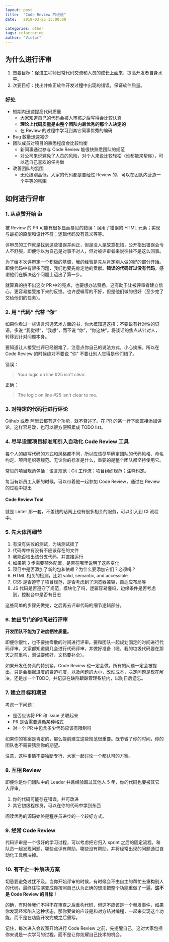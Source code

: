 ```yaml
---
layout: post
title:  "Code Review 的经验"
date:   2019-03-25 13:00:00

categories: other
tags: refactoring
author: "Victor"
---
```


## 为什么进行评审

1. 首要目标：促进工程师日常代码交流和人员的成长上面来，提高开发者自身水平。
2. 次要目标：找出并修正软件开发过程中出现的错误，保证软件质量。

### 好处

* 短期内迅速提高代码质量
   * 大家知道自己的代码会被人审核之后写得会比较认真
   * **理论上代码质量是由整个团队内最优秀的那个人决定的**
   * 在 Review 的过程中学习到其它同事优秀的编码
* Bug 数量迅速减少
* 团队成员对项目的熟悉程度会比较均衡
   * 新同事通过参与 Code Review 能很快熟悉团队的规范
   * 对公司来说避免了人员的风险，对个人来说比较轻松（谁都能来帮你），可以选自己喜欢的任务做
* 改善团队的氛围
   * 无论级别高低，大家的代码都是要经过 Review 的，可以在团队内营造一个平等的氛围

## 如何进行评审

### 1. 从点赞开始 👍

被 Review 的 PR 可能有很多显而易见的错误：误用了错误的 HTML 元素；实现与最初的原型和设计不符；逻辑代码没有意义等等。

评审员的工作就是找到这些错误并纠正，但是没人是故意犯错，公开指出错误会令人不舒服，即便你以为自己是对事不对人，但对被评审者来说往往不是这么回事。

为了给本次评审定一个积极的基调，我的经验是先从肯定别人做的好的部分开始。即使代码中有很多问题，我们也要先肯定他的贡献。**错误的代码好过没有代码**，感谢他们在解决这个问题上迈出了第一步。

就算真的挑不出这次 PR 中的亮点，也要想办法赞扬，这有助于让被评审者建立信心，更容易接受接下来的反馈。也许逻辑写的不好，但是他们做的很好（至少完了交给他们的任务）。

### 2. 用 “代码” 代替 “你”

如果你看过一些语言沟通艺术方面的书，你大概知道这招：不要说有针对性的词语，多说 “我觉得”，“我想”，而不说 “你”，“你这块”。将谈话的焦点从针对人，转移到针对问题本身。

要知道让人接受批评已经很难了，注意点你自己的说法方式，小心挨揍。所以在 Code Review 的时候绝对不要说 “你” 不要让别人觉得是他们错了。

错误：

> Your logic on line #25 isn't clear.

正确：

> The logic on line #25 isn't clear to me.

### 3. 对特定的代码行进行评论

Github 或者 阿里云都有这个功能，就不赘述了。在 PR 的某一行下面直接添加评论，这样容易改，也可以很方便积累成 TODO list。

### 4. 尽早设置项目标准和引入自动化 Code Review 工具

每个人的编写代码的方式和风格都不同，所以应该尽早确定团队的代码风格、命名约定、项目组织等规范。无论你的标准是什么，重要的是整个团队都坚持使用它。

常见的项目规范包括：语言规范；Git 工作流；项目组织规范；注释约定。

每当有新员工入职的时候，可以带着他一起参加 Code Review，通过在 Review 的过程中提出

#### Code Review Tool

就是 Linter 那一套，不差钱的话网上也有很多相关的服务，可以引入到 CI 流程中。

### 5. 先大体再细节

1. 有没有失败的测试，为啥测试挂了
2. 代码库中有没有不应该存在的文件
3. 我能否检出该分支代码，并直接运行
4. 如果第 3 步需要额外配置，是否在哪里说明了这些变化
5. 项目中是否添加了新的包和依赖？为什么要添加它们？必须吗？
6. HTML 相关的检测，比如 valid, semantic, and accessible
7. CSS 是否遵守了项目规范，是否考虑到了浏览器兼容，自适应布局等
8. JS 代码是否遵守了规范，模块化了吗，逻辑容易懂吗，边缘条件是否考虑到，控制台中是否有日志

这些简单的步骤先做完，之后再去评审代码的细节逻辑部分。

### 6. 抽出专门的时间进行评审

**开发团队不能为了进度牺牲质量。**

即便你很忙，也不要抽零散的时间进行评审。要和团队一起规划固定的时间进行代码评审。大家都知道周几会进行代码评审，并做好准备（嗯，我的垃圾代码要在那天之前重构，测试要修好，文档要补全）。

如果开发任务真的特别紧，Code Review 也一定会做，所有的问题一定会被提出，只是会根据进度的紧迫程度，以及问题的大小，改动成本，决定问题是现在解决，还是加一个TODO，并记录在缺陷跟踪管理系统内，以防日后遗忘。

### 7. 建立目标和期望

考虑一下问题：

* 是否应该将 PR 和 issue 关联起来
* PR 是否需要遵循某种格式
* 对一个 PR 中包含多少代码应该有限制吗

如果你的答案是肯定的，那么提前建立这些规范很重要。既节省了你的时间，你的团队也不需要猜测你的期望。

注意，这种事情不要独断专行，大家一起讨论一个都认可的方案。

### 8. 互相 Review

即便你是你们团队中的 Leader 并且经验超过其他人 5 年，你的代码也要被其它人评审。

1. 你的代码可能存在错误，并可改进
2. 其它初级程序员，可以在你的代码中学到东西

阅读优秀的源码始终是程序员进步的一个较好方式。

### 9. 经常 Code Review

代码评审是一个很好的学习过程，可以考虑把它归入 sprint 之后的固定流程。和队员一起发现问题，哪些点评有帮助，哪些没有帮助，并将经常出现的问题通过自动化工具解决掉。

### 10. 有不止一种解决方案

切忌要避免过犹不及。当你开始评审的时候，有时候会不由自主的帮忙去重构别人的代码，最终往往演变成你按照自己认为正确的想法把整个功能重做了一遍。**这不是 Code Review 的目标！**

的确，有时候我们不得不在审查之后重构代码，但这不应该是一个频发事件，如果你发现经常陷入这种状态，那你要做的应该是和对方结对编程，一起来实现这个功能，而不是在功能开发完成之后重写。

记住，每次进入会议室开始进行 Code Review 之前，先提醒自己，这对大家包括你来说是一次学习的过程，而不是让你炫耀自己技术的机会。
